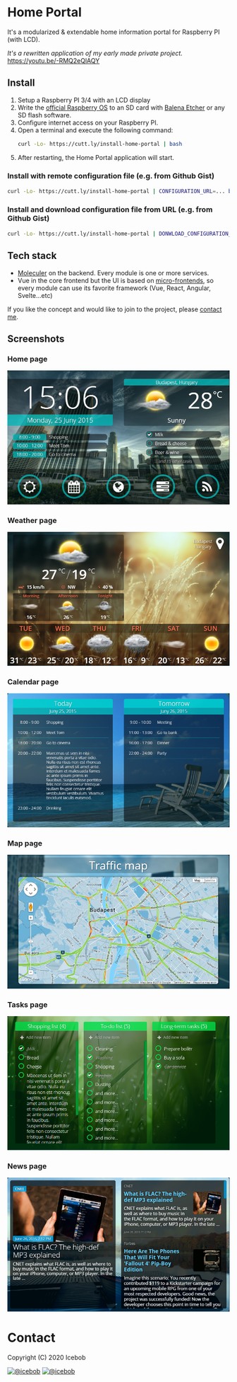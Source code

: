 # Home Portal
It's a modularized & extendable home information portal for Raspberry PI (with LCD).

_It's a rewritten application of my early made private project._
https://youtu.be/-RMQ2eQlAQY

## Install
1. Setup a Raspberry PI 3/4 with an LCD display
2. Write the [official Raspberry OS](https://www.raspberrypi.org/software/operating-systems/) to an SD card with [Balena Etcher](https://www.balena.io/etcher/) or any SD flash software.
3. Configure internet access on your Raspberry PI.
4. Open a terminal and execute the following command:
    ```bash
    curl -Lo- https://cutt.ly/install-home-portal | bash
    ```
5. After restarting, the Home Portal application will start.

### Install with remote configuration file (e.g. from Github Gist)
```bash
curl -Lo- https://cutt.ly/install-home-portal | CONFIGURATION_URL=... bash -
```

### Install and download configuration file from URL (e.g. from Github Gist)
```bash
curl -Lo- https://cutt.ly/install-home-portal | DONWLOAD_CONFIGURATION_URL=... bash -
```


## Tech stack

- [Moleculer](https://moleculer.services/) on the backend. Every module is one or more services.
- Vue in the core frontend but the UI is based on [micro-frontends](https://micro-frontends.org/), so every module can use its favorite framework (Vue, React, Angular, Svelte...etc)

If you like the concept and would like to join to the project, please [contact me](https://icebob.info/).

## Screenshots

### Home page
![Home page](docs/assets/screenshots/1-home.png)

### Weather page
![Weather page](docs/assets/screenshots/2-weather.png)

### Calendar page
![Calendar page](docs/assets/screenshots/3-calendar.png)

### Map page
![Map page](docs/assets/screenshots/4-map.png)

### Tasks page
![Tasks page](docs/assets/screenshots/5-tasks.png)

### News page
![News page](docs/assets/screenshots/6-news.png)

# Contact

Copyright (C) 2020 Icebob

[![@icebob](https://img.shields.io/badge/github-icebob-green.svg)](https://github.com/icebob) [![@icebob](https://img.shields.io/badge/twitter-Icebobcsi-blue.svg)](https://twitter.com/Icebobcsi)
